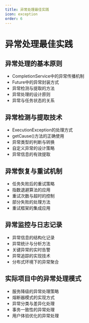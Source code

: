 ```yaml
---
title: 异常处理最佳实践
icon: exception
order: 6
---
```


# 异常处理最佳实践

## 异常处理的基本原则

- CompletionService中的异常传播机制
- Future中的异常封装方式
- 异常检测与提取的方法
- 异常处理的设计原则
- 异常与任务状态的关系

## 异常检测与提取技术

- ExecutionException的处理方式
- getCause()方法的正确使用
- 异常类型的判断与转换
- 自定义异常的设计策略
- 异常信息的有效提取

## 异常恢复与重试机制

- 任务失败后的重试策略
- 指数退避算法的应用
- 重试次数与超时的控制
- 部分失败的处理方法
- 重试框架的集成应用

## 异常监控与日志记录

- 异常信息的结构化记录
- 异常统计与分析方法
- 关键异常的实时告警
- 异常追踪的实现技术
- 分布式环境下的异常聚合

## 实际项目中的异常处理模式

- 服务降级的异常处理策略
- 熔断器模式的实现方式
- 异常分类与差异化处理
- 事务一致性的异常处理
- 用户体验优化的异常处理
